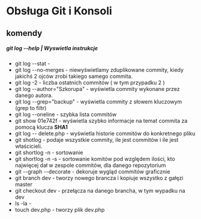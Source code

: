 # Obsługa Git i Konsoli

## komendy

##### git log --help | Wyswietla instrukcje

* git log --stat - 
* git log --no-merges - niewyświetlamy zduplikowane commity, kiedy jakichś 2 ojców zrobi takiego samego commita.
* git log -2 - liczba ostatnich commitów ( w tym przypadku 2 )
* git log --author="Szkorupa" - wyświetla commity wykonane przez danego autora.
* git log --grep="backup" - wyświetla commity z słowem kluczowym (grep to filtr) 
* git log --oneline - szybka lista commitów
* git show 01e742f - wyświetla szybko informacje na temat commita za pomocą klucza **SHA1**
* git log -- delete.php - wyświetla historie commitów do konkretnego pliku
* git shotlog - podaje wszystkie commity, ile jest commitów i ile jest właścicieli.
* git shortlog -n - sortowanie
* git shortlog -n -s - sortowanie komitów pod względem ilości, kto najwięcej dał w zespole commitów, dla danego repozytorium
* git --graph --decorate - dekoruje wygląd commitów graficznie
* git branch dev - tworzy nowego brancza i kopiuje wszystko z gałęzi master
* git checkout dev - przełącza na danego brancha, w tym wypadku na dev
* ls -la - 
* touch dev.php - tworzy plik dev.php